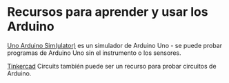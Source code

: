 # Recursos para aprender y usar los Arduino

[Uno Arduino Sim(ulator)](https://www.sites.google.com/site/unoardusim/) es un simulador de Arduino Uno - se puede probar programas de Arduino Uno sin el instrumento o los sensores.

[Tinkercad](tinkercad.com) Circuits también puede ser un recurso para probar circuitos de Arduino. 
